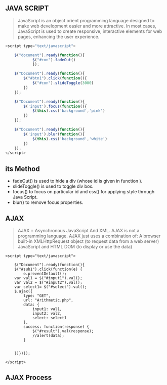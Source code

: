## JAVA SCRIPT

> JavaScript is an object orient programming language designed to make web development easier and more attractive. In most cases, JavaScript is used to create responsive, interactive elements for web pages, enhancing the user experience.

```javascript
<script type="text/javascript">

	$("document").ready(function(){
            $("#con").fadeOut()
            }); 

	$("Document").ready(function(){
		$("#btn1").click(function(){
			$("#con").slideToggle(3000)
		})
	}); 

	$("Document").ready(function(){
		$('input').focus(function(){
			$(this).css('background','pink')
		})
	});

	$("Document").ready(function(){
		$('input').blur(function(){
			$(this).css('background','white')
		})
	});
</script>
```
## its Method
* fadeOut() is used to hide  a div (whose id is given in function ).
* slideToggle() is used to toggle div box.
* focus() to focus  on particular id and css() for applying style through Java Script.
* blur() to remove focus properties.

## AJAX
> AJAX = Asynchronous JavaScript And XML. AJAX is not a programming language. AJAX just uses a combination of: A browser built-in XMLHttpRequest object (to request data from a web server) JavaScript and HTML DOM (to display or use the data)


```AJAX
<script type="text/javascript">

	$("Document").ready(function(){
	$("#sub1").click(function(e) {
		e.preventDefault();
    var val1 = $("#input1").val();
    var val2 = $("#input2").val();
    var select1= $("#select").val();
    $.ajax({
        type: "GET",
        url: "Arithmetic.php",
        data: {
            input1: val1,
            input2: val2,
            select: select1
        },
        success: function(response) {
        	$("#result").val(response);
            //alert(data);
        }   
      
        
    })})}); 
    
</script> 
```

## AJAX Process
